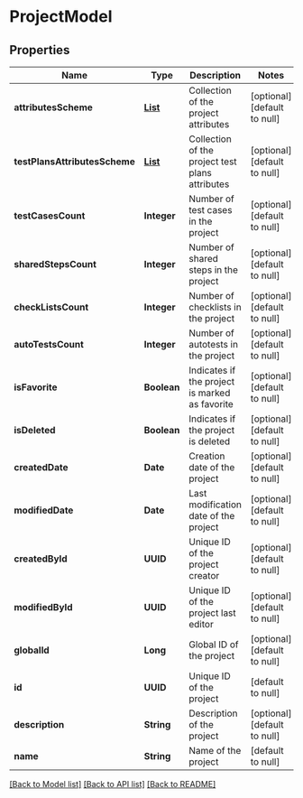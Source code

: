 # ProjectModel
## Properties

| Name | Type | Description | Notes |
|------------ | ------------- | ------------- | -------------|
| **attributesScheme** | [**List**](CustomAttributeModel.md) | Collection of the project attributes | [optional] [default to null] |
| **testPlansAttributesScheme** | [**List**](CustomAttributeModel.md) | Collection of the project test plans attributes | [optional] [default to null] |
| **testCasesCount** | **Integer** | Number of test cases in the project | [optional] [default to null] |
| **sharedStepsCount** | **Integer** | Number of shared steps in the project | [optional] [default to null] |
| **checkListsCount** | **Integer** | Number of checklists in the project | [optional] [default to null] |
| **autoTestsCount** | **Integer** | Number of autotests in the project | [optional] [default to null] |
| **isFavorite** | **Boolean** | Indicates if the project is marked as favorite | [optional] [default to null] |
| **isDeleted** | **Boolean** | Indicates if the project is deleted | [optional] [default to null] |
| **createdDate** | **Date** | Creation date of the project | [optional] [default to null] |
| **modifiedDate** | **Date** | Last modification date of the project | [optional] [default to null] |
| **createdById** | **UUID** | Unique ID of the project creator | [optional] [default to null] |
| **modifiedById** | **UUID** | Unique ID of the project last editor | [optional] [default to null] |
| **globalId** | **Long** | Global ID of the project | [optional] [default to null] |
| **id** | **UUID** | Unique ID of the project | [default to null] |
| **description** | **String** | Description of the project | [optional] [default to null] |
| **name** | **String** | Name of the project | [default to null] |

[[Back to Model list]](../README.md#documentation-for-models) [[Back to API list]](../README.md#documentation-for-api-endpoints) [[Back to README]](../README.md)

